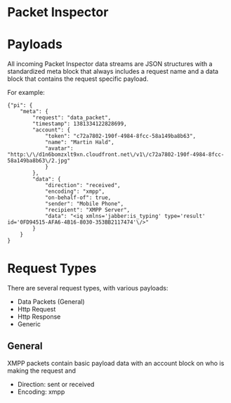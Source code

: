 Packet Inspector
===========

# Payloads

All incoming Packet Inspector data streams are JSON structures with a standardized meta block that always 
includes a request name and a data block that contains the request specific payload.

For example:

```
{"pi": {
    "meta": {
        "request": "data_packet",
        "timestamp": 1381334122828699,
        "account": {
            "token": "c72a7802-190f-4984-8fcc-58a149ba8b63",
            "name": "Martin Hald",
            "avatar": "http:\/\/d1n6bomzxlt9xn.cloudfront.net\/v1\/c72a7802-190f-4984-8fcc-58a149ba8b63\/2.jpg"
            }
        },
        "data": {
            "direction": "received",
            "encoding": "xmpp",
            "on-behalf-of": true,
            "sender": "Mobile Phone",
            "recipient": "XMPP Server",
            "data": "<iq xmlns='jabber:is_typing' type='result' id='0FD94515-AFA6-4B16-8030-353BB2117474'\/>"
        }
    }
}
```

# Request Types

There are several request types, with various payloads:

* Data Packets (General)
* Http Request
* Http Response
* Generic

## General

XMPP packets contain basic payload data with an account block on who is making the request and 

* Direction: sent or received
* Encoding: xmpp

